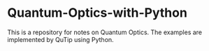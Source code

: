 # Quantum-Optics-with-Python
This is a repository for notes on Quantum Optics. The examples are implemented by QuTip using Python.
